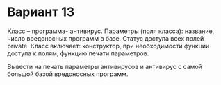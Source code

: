 # Вариант 13 

Класс – программа- антивирус. Параметры (поля класса): название, число вредоносных программ в базе. Статус доступа всех полей private. Класс включает: конструктор, при необходимости функции доступа к полям, функцию печати параметров. 

Вывести на печать параметры антивирусов и антивирус с самой большой базой вредоносных программ. 
